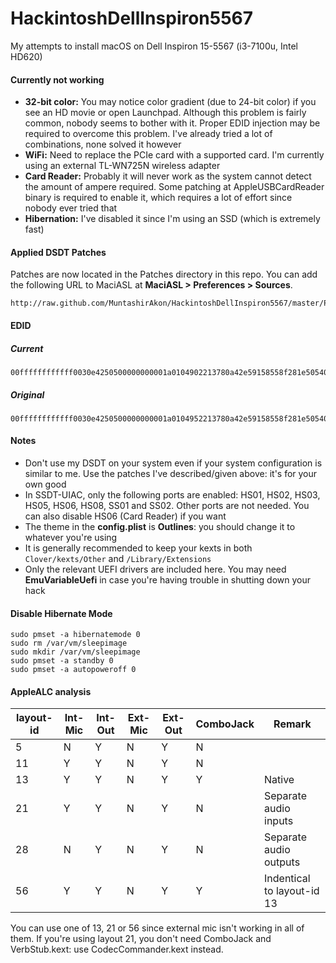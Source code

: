 # HackintoshDellInspiron5567
My attempts to install macOS on Dell Inspiron 15-5567 (i3-7100u, Intel HD620)

#### Currently not working
- **32-bit color:** You may notice color gradient (due to 24-bit color) if you see an HD movie or
  open Launchpad. Although this problem is fairly common, nobody seems to bother with it.
  Proper EDID injection may be required to overcome this problem. I've already tried a lot of
  combinations, none solved it however
- **WiFi:** Need to replace the PCIe card with a supported card. I'm currently using an external
  TL-WN725N wireless adapter
- **Card Reader:** Probably it will never work as the system cannot detect the amount of ampere
  required. Some patching at AppleUSBCardReader binary is required to enable it, which requires
  a lot of effort since nobody ever tried that
- **Hibernation:** I've disabled it since I'm using an SSD (which is extremely fast)

#### Applied DSDT Patches
Patches are now located in the Patches directory in this repo. You can add the following URL to MaciASL at **MaciASL > Preferences > Sources**.
```
http://raw.github.com/MuntashirAkon/HackintoshDellInspiron5567/master/Patches
```

#### EDID
##### Current
```
00ffffffffffff0030e4250500000000001a0104902213780a42e59158558f281e505400000001010101010101010101010101010101d01d56f4500016303020350058c21000001ad91756f4500016303020350058c21000001a000000fe004839374831803135365748550a0000000000004131940010000009010a20200092
```
##### Original
```
00ffffffffffff0030e4250500000000001a0104952213780a42e59158558f281e505400000001010101010101010101010101010101d01d56f4500016303020350058c21000001ad91756f4500016303020350058c21000001a000000fe004839374831803135365748550a0000000000004131940010000009010a2020008d
```

#### Notes
- Don't use my DSDT on your system even if your system configuration is similar to me. Use the patches I've described/given above: it's for your own good
- In SSDT-UIAC, only the following ports are enabled: HS01, HS02, HS03, HS05, HS06, HS08, SS01 and SS02. Other ports are not needed. You can also disable HS06 (Card Reader) if you want
- The theme in the **config.plist** is **Outlines**: you should change it to whatever you're using
- It is generally recommended to keep your kexts in both `Clover/kexts/Other` and `/Library/Extensions`
- Only the relevant UEFI drivers are included here. You may need **EmuVariableUefi** in case you're having trouble in shutting down your hack

#### Disable Hibernate Mode
```
sudo pmset -a hibernatemode 0
sudo rm /var/vm/sleepimage
sudo mkdir /var/vm/sleepimage
sudo pmset -a standby 0
sudo pmset -a autopoweroff 0
```

#### AppleALC analysis

| layout-id | Int-Mic | Int-Out | Ext-Mic | Ext-Out | ComboJack | Remark
| --- | --- | --- | --- | --- | --- | ---
| 5 | N | Y | N | Y | N |
| 11 | Y | Y | N | Y | N |
| 13 | Y | Y | N | Y | Y | Native
| 21 | Y | Y | N | Y | N | Separate audio inputs
| 28 | N | Y | N | Y | N | Separate audio outputs
| 56 | Y | Y | N | Y | Y | Indentical to layout-id 13

You can use one of 13, 21 or 56 since external mic isn't working in all of them. If you're using layout 21, you don't need ComboJack and VerbStub.kext: use CodecCommander.kext instead.
